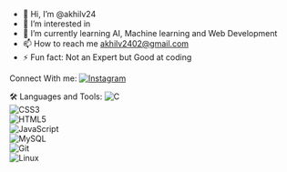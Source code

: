 - 👋 Hi, I’m @akhilv24
- 👀 I’m interested in 
- 🌱 I’m currently learning AI, Machine learning and Web Development
- 📫 How to reach me akhilv2402@gmail.com
- ⚡ Fun fact: Not an Expert but Good at coding

Connect With me: [![Instagram](https://img.shields.io/badge/Instagram-%23E4405F.svg?&style=for-the-badge&logo=instagram&logoColor=white)](https://www.instagram.com/akhilz.24/)

🛠️ Languages and Tools:
![C](https://img.shields.io/badge/C-00599C?style=for-the-badge&logo=c&logoColor=white)  
![CSS3](https://img.shields.io/badge/CSS3-%231572B6.svg?&style=for-the-badge&logo=css3&logoColor=white)  
![HTML5](https://img.shields.io/badge/HTML5-%23E34F26.svg?&style=for-the-badge&logo=html5&logoColor=white)  
![JavaScript](https://img.shields.io/badge/JavaScript-%23F7DF1E.svg?&style=for-the-badge&logo=javascript&logoColor=black)  
![MySQL](https://img.shields.io/badge/MySQL-%234479A1.svg?&style=for-the-badge&logo=mysql&logoColor=white)  
![Git](https://img.shields.io/badge/Git-%23F05033.svg?&style=for-the-badge&logo=git&logoColor=white)  
![Linux](https://img.shields.io/badge/Linux-%23FCC624.svg?&style=for-the-badge&logo=linux&logoColor=black)  

